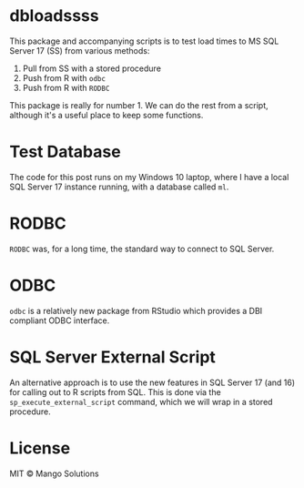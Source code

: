 <!-- README.md is generated from README.Rmd. Please edit that file -->
dbloadssss
==========

This package and accompanying scripts is to test load times to MS SQL Server 17 (SS) from various methods:

1.  Pull from SS with a stored procedure
2.  Push from R with `odbc`
3.  Push from R with `RODBC`

This package is really for number 1. We can do the rest from a script, although it's a useful place to keep some functions.

Test Database
=============

The code for this post runs on my Windows 10 laptop, where I have a local SQL Server 17 instance running, with a database called `ml`.

RODBC
=====

`RODBC` was, for a long time, the standard way to connect to SQL Server.

ODBC
====

`odbc` is a relatively new package from RStudio which provides a DBI compliant ODBC interface.

SQL Server External Script
==========================

An alternative approach is to use the new features in SQL Server 17 (and 16) for calling out to R scripts from SQL. This is done via the `sp_execute_external_script` command, which we will wrap in a stored procedure.

License
=======

MIT © Mango Solutions
